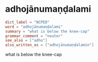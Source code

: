 # adhojānumaṇḍalami

``` toml
dict_label = "NCPED"
word = "adhojānumaṇḍalami"
summary = "what is below the knee-cap"
grammar_comment = "neuter"
see_also = ["adho"]
also_written_as = ["adhojānumaṇḍalamin"]
```

what is below the knee\-cap

